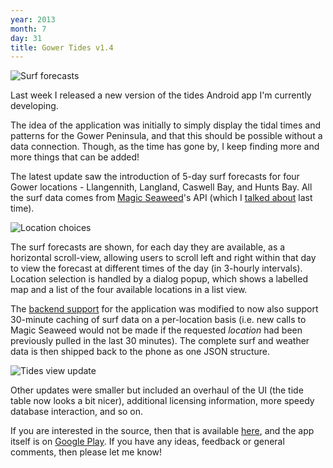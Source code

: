 ```yaml
---
year: 2013
month: 7
day: 31
title: Gower Tides v1.4
---
```


<img src="https://flyingsparx.net/static/media/v1-4_surf.png" class="blog-image" alt="Surf forecasts" />
<p>Last week I released a new version of the tides Android app I'm currently developing.</p>

<p>The idea of the application was initially to simply display the tidal times and patterns for the Gower Peninsula, and that this should be possible without  a data connection. Though, as the time has gone by, I keep finding more and more things that can be added!</p>
<p>The latest update saw the introduction of 5-day surf forecasts for four Gower locations - Llangennith, Langland, Caswell Bay, and Hunts Bay. All the surf data comes from <a href="http://magicseaweed.com" target="_blank">Magic Seaweed</a>'s API (which I <a href="http://flyingsparx.net/post/2013/7/3" target="_blank">talked about</a> last time).</p>
<img src="https://flyingsparx.net/static/media/v1-4_location.png" class="blog-image right" alt="Location choices" />
<p>The surf forecasts are shown, for each day they are available, as a horizontal scroll-view, allowing users to scroll left and right within that day to view the forecast at different times of the day (in 3-hourly intervals).<br />
Location selection is handled by a dialog popup, which shows a labelled map and a list of the four available locations in a list view.</p>
<p>The <a href="https://github.com/flyingsparx/GowerTidesBackend" target="_blank">backend support</a> for the application was modified to now also support 30-minute caching of surf data on a per-location basis (i.e. new calls to Magic Seaweed would not be made if the requested <i>location</i> had been previously pulled in the last 30 minutes). The complete surf and weather data is then shipped back to the phone as one JSON structure.</p>
<img src="https://flyingsparx.net/static/media/v1-4_tides.png" class="blog-image" alt="Tides view update" />
<p>Other updates were smaller but included an overhaul of the UI (the tide table now looks a bit nicer), additional licensing information, more speedy database interaction, and so on.</p>
<p>If you are interested in the source, then that is available <a href="https://github.com/flyingsparx/GowerTides" target="_blank">here</a>, and the app itself is on <a href="https://play.google.com/store/apps/details?id=net.willwebberley.gowertides&hl=en" target="_blank">Google Play</a>. If you have any ideas, feedback or general comments, then please let me know!</p>
